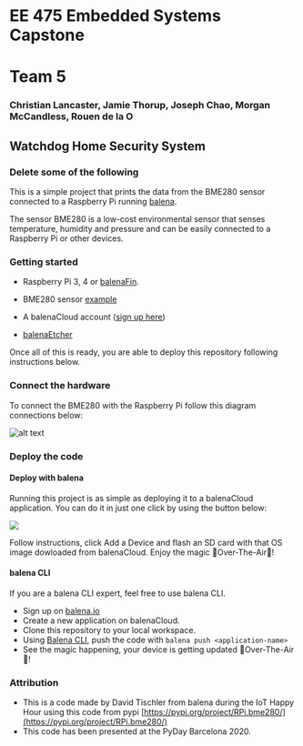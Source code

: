 # EE 475 Embedded Systems Capstone
# Team 5
### Christian Lancaster, Jamie Thorup, Joseph Chao, Morgan McCandless, Rouen de la O

## Watchdog Home Security System


### Delete some of the following

This is a simple project that prints the data from the BME280 sensor connected to a Raspberry Pi running [balena](https://balena.io).

The sensor BME280 is a low-cost environmental sensor that senses temperature, humidity and pressure and can be easily connected to a Raspberry Pi or other devices.

### Getting started

* Raspberry Pi 3, 4 or [balenaFin](https://www.balena.io/fin/).
* BME280 sensor [example](https://es.aliexpress.com/item/1005001621866431.html)

* A balenaCloud account ([sign up here](https://dashboard.balena-cloud.com/))
* [balenaEtcher](https://balena.io/etcher)

Once all of this is ready, you are able to deploy this repository following instructions below.

### Connect the hardware

To connect the BME280 with the Raspberry Pi follow this diagram connections below:

![alt text](https://github.com/balena-io-playground/python-bme280/blob/main/bme280-raspberrypi4.png)

### Deploy the code

#### Deploy with balena

Running this project is as simple as deploying it to a balenaCloud application. You can do it in just one click by using the button below:

[![](https://www.balena.io/deploy.png)](https://dashboard.balena-cloud.com/deploy?repoUrl=https://github.com/balena-io-playground/python-bme280)

Follow instructions, click Add a Device and flash an SD card with that OS image dowloaded from balenaCloud. Enjoy the magic 🌟Over-The-Air🌟!

#### balena CLI

If you are a balena CLI expert, feel free to use balena CLI.

- Sign up on [balena.io](https://dashboard.balena.io/signup)
- Create a new application on balenaCloud.
- Clone this repository to your local workspace.
- Using [Balena CLI](https://www.balena.io/docs/reference/cli/), push the code with `balena push <application-name>`
- See the magic happening, your device is getting updated 🌟Over-The-Air🌟!

### Attribution

- This is a code made by David Tischler from balena during the IoT Happy Hour using this code from pypi [https://pypi.org/project/RPi.bme280/](https://pypi.org/project/RPi.bme280/)
- This code has been presented at the PyDay Barcelona 2020.

